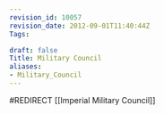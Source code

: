 ```yaml
---
revision_id: 10057
revision_date: 2012-09-01T11:40:44Z
Tags:

draft: false
Title: Military Council
aliases:
- Military_Council
---
```

#REDIRECT [[Imperial Military Council]]